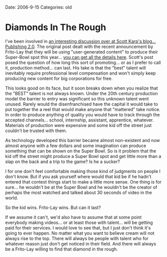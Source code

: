 Date: 2006-9-15
Categories: old

# Diamonds In The Rough

I've been involved in <a href="http://publishing2.com/2006/09/14/are-users-who-generate-content-receiving-equal-pay-for-equal-work/">an interesting discussion over at Scott Karp's blog... Publishing 2.0</a>.  The original post dealt with the recent announcement by Frito-Lay that they will be using "user-generated content" to produce their Super-Bowl spot this year... <a href="http://www.usatoday.com/money/advertising/2006-09-14-frito-lay-ad-usat_x.htm">you can get all the details here</a>.  Scott's post posed the question of how long this sort of promoting... or as I prefer  to call it, production method... can last.  His take is that the "best" talent will inevitably require professional level compensation and won't simply keep producing new content for big corporations for free.

This looks good on its face, but it soon breaks down when you realize that the "BEST" talent is not always known.  Under the 20th century production model the barrier to entry was significant so this unknown talent went unused.  Rarely would the disenfranchised have the capital it would take to put together the a reel that would make anyone that "mattered" take notice.  In order to produce anything of quality you would have to track through the accepted channels... school, internship, assistant, apprentice, whatever.  Materials of production were expensive and some kid off the street just couldn't be trusted with them.

As technology developed this barrier became almost non-existent and now almost anyone with a few dollars and some imagination can produce something that can be shown on the Super Bowl.  So is it problem that the kid off the street might produce a Super Bowl spot and get little more than a slap on the back and a trip to the game?  Is he a sucker?

I for one don't feel comfortable making those kind of judgments on people I don't know.  But if you ask yourself where would that kid be if he hadn't entered that contest things start to make a little more sense.  One thing is for sure... he wouldn't be at the Super Bowl and he wouldn't be the creator of perhaps the most watched and talked about 30 seconds of video in the world.

So the kid wins.  Frito-Lay wins. But can it last?

If we assume it can't, we'd also have to assume that at some point everybody making videos... or at least those with talent... will be getting paid for their services. I would love to see that, but I just don't think it's going to ever happen.  No matter what you want to believe cream will not always rise to the top.  There will always be people with talent who for whatever reason just don't get noticed in their field.  And there will always be a Frito-Lay willing to find that diamond in the rough.
